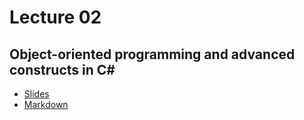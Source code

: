 # Lecture 02
## Object-oriented programming and advanced constructs in C#
* [Slides](https://gitpitch.com/orlicekm/CsharpCourse/master?p=Lectures/Lecture02)  
* [Markdown](/Lectures/Lecture02/PITCHME.md)